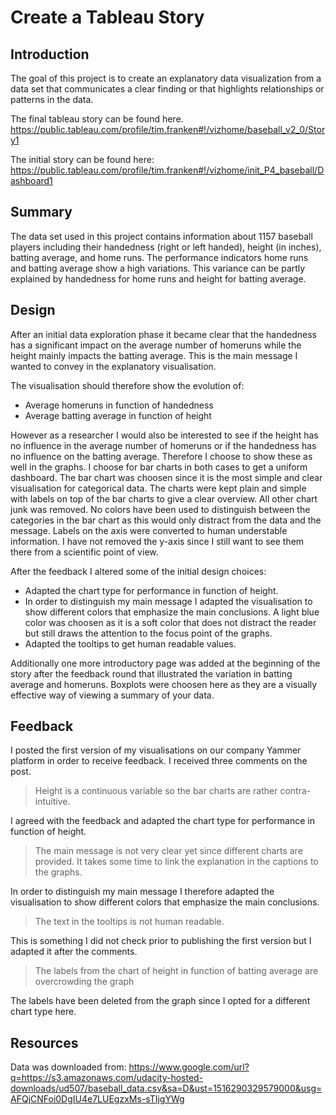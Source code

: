 # Create a Tableau Story

## Introduction

The goal of this project is to create an explanatory data visualization from a data set that communicates a clear finding or that highlights relationships or patterns in the data.

The final tableau story can be found here.
https://public.tableau.com/profile/tim.franken#!/vizhome/baseball_v2_0/Story1

The initial story can be found here:
https://public.tableau.com/profile/tim.franken#!/vizhome/init_P4_baseball/Dashboard1

## Summary
The data set used in this project contains information about 1157 baseball players including their handedness (right or left handed), height (in inches), batting average, and home runs. The performance indicators home runs and batting average show a high variations. This variance can be partly explained by handedness for home runs and height for batting average.

## Design
After an initial data exploration phase it became clear that the handedness has a significant impact on the average number of homeruns while the height mainly impacts the batting average. This is the main message I wanted to convey in the explanatory visualisation.

The visualisation should therefore show the evolution of:

* Average homeruns in function of handedness
* Average batting average in function of height

However as a researcher I would also be interested to see if the height has no influence in the average number of homeruns or if the handedness has no influence on the batting average. Therefore I choose to show these as well in the graphs. I choose for bar charts in both cases to get a uniform dashboard. The bar chart was choosen since it is the most simple and clear visualisation for categorical data. The charts were kept plain and simple with labels on top of the bar charts to give a clear overview. All other chart junk was removed. No colors have been used to distinguish between the categories in the bar chart as this would only distract from the data and the message. Labels on the axis were converted to human understable information. I have not removed the y-axis since I still want to see them there from a scientific point of view.

After the feedback I altered some of the initial design choices:

* Adapted the chart type for performance in function of height.
* In order to distinguish my main message I adapted the visualisation to show different colors that emphasize the main conclusions. A light blue color was choosen as it is a soft color that does not distract the reader but still draws the attention to the focus point of the graphs.
* Adapted the tooltips to get human readable values.

Additionally  one more introductory page was added at the beginning of the story after the feedback round that illustrated the variation in batting average and homeruns. Boxplots were choosen here as they are a visually effective way of viewing a summary of your data.

## Feedback

I posted the first version of my visualisations on our company Yammer platform in order to receive feedback. I received three comments on the post. 

> Height is a continuous variable so the bar charts are rather contra-intuitive. 

I agreed with the feedback and adapted the chart type for performance in function of height.

> The main message is not very clear yet since different charts are provided. It takes some time to link the explanation in the captions to the graphs.

 In order to distinguish my main message I therefore adapted the visualisation to show different colors that emphasize the main conclusions.
 
 > The text in the tooltips is not human readable.
 
 This is something I did not check prior to publishing the first version but I adapted it after the comments.
 
 > The labels from the chart of height in function of batting average are overcrowding the graph
 
The labels have been deleted from the graph since I opted for a different chart type here.
 
  
## Resources

Data was downloaded from:
https://www.google.com/url?q=https://s3.amazonaws.com/udacity-hosted-downloads/ud507/baseball_data.csv&sa=D&ust=1516290329579000&usg=AFQjCNFoi0DgIU4e7LUEgzxMs-sTIjgYWg